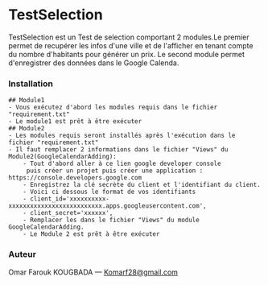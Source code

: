 # TestSelection

TestSelection est un Test de selection comportant 2 modules.Le premier permet de recupérer
les infos d'une ville et de l'afficher en tenant compte du  nombre d'habitants pour générer un prix.
Le second module permet d'enregistrer des données dans le Google Calenda.

### Installation
    ## Module1 
    - Vous exécutez d'abord les modules requis dans le fichier "requirement.txt"
    - Le module1 est prêt à être exécuter
    ## Module2
    - Les modules requis seront installés après l'exécution dans le fichier "requirement.txt"
    - Il faut remplacer 2 informations dans le fichier "Views" du Module2(GoogleCalendarAdding):
        - Tout d'abord aller à ce lien google developer console
         puis créer un projet puis créer une application : https://console.developers.google.com
        - Enregistrez la clé secrète du client et l'identifiant du client.
        - Voici ci dessous le format de vos identifiants
        - client_id='xxxxxxxxxx-xxxxxxxxxxxxxxxxxxxxxxxxxx.apps.googleusercontent.com',
        - client_secret='xxxxxx',
        - Remplacer les dans le fichier "Views" du module GoogleCalendarAdding.
        - Le Module 2 est prêt à être exécuter

### Auteur

Omar Farouk KOUGBADA — Komarf28@gmail.com
